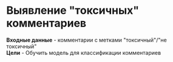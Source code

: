 # Выявление "токсичных" комментариев
**Входные данные** - комментарии с метками "токсичный"/"не токсичный"<br>
**Цели** - Обучить модель для классификации комментариев
